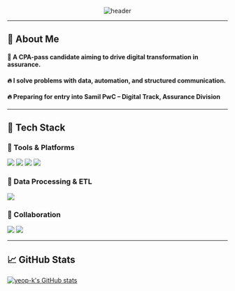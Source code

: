 <div align="center">

  <!-- Header -->
  ![header](https://capsule-render.vercel.app/api?type=waving&color=gradient&height=300&section=header&text=Welcome%20to%20my%20Profile!&fontSize=40)

</div>

---

## 👀 About Me

#### :raising_hand: A CPA-pass candidate aiming to drive digital transformation in assurance.
#### :fire: I solve problems with data, automation, and structured communication.
#### :fire: Preparing for entry into Samil PwC – Digital Track, Assurance Division

---

## 🧱 Tech Stack  

### 🔧 Tools & Platforms  
<!-- GAS -->
<img src="https://img.shields.io/badge/Google%20Apps%20Script-4285F4?style=flat-square&logo=google&logoColor=white"/>
<!-- Excel -->
<img src="https://img.shields.io/badge/Microsoft%20Excel-217346?style=flat-square&logo=microsoftexcel&logoColor=white"/>
<!-- Power BI -->
<img src="https://img.shields.io/badge/Power%20BI-F2C811?style=flat-square&logo=powerbi&logoColor=black"/>
<!-- Google Sheets -->
<img src="https://img.shields.io/badge/Google%20Sheets-34A853?style=flat-square&logo=googlesheets&logoColor=white"/>

### 🔄 Data Processing & ETL  
<!-- Alteryx -->
<img src="https://img.shields.io/badge/Alteryx-0096D6?style=flat-square&logo=data%20science&logoColor=white"/>

### 🤝 Collaboration  
<!-- Notion -->
<img src="https://img.shields.io/badge/Notion-000000?style=flat-square&logo=notion&logoColor=white"/>
<!-- GitHub -->
<img src="https://img.shields.io/badge/GitHub-181717?style=flat-square&logo=github&logoColor=white"/>

---

## 📈 GitHub Stats

[![yeop-k's GitHub stats](https://github-readme-stats.vercel.app/api?username=yeop-k&show_icons=true&theme=default)](https://github.com/anuraghazra/github-readme-stats)

<!-- 가장 많이 사용한 언어 - 실사용 언어 없다면 아래 부분은 주석 처리 -->
<!--
[![Top Langs](https://github-readme-stats.vercel.app/api/top-langs/?username=yeop-k&layout=compact)](https://github.com/anuraghazra/github-readme-stats)
-->

